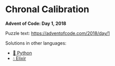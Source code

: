# Chronal Calibration

**Advent of Code: Day 1, 2018**

Puzzle text: <https://adventofcode.com/2018/day/1>

Solutions in other languages:

- [🐍 Python](../../../../python/2018/01_chronal_calibration)
- [💧 Elixir](../../../../elixir/lib/2018/01_chronal_calibration)
